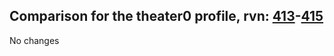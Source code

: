 ## Comparison for the theater0 profile, rvn: [413](https://github.com/PRO100KatYT/FortniteProfileRevisions/tree/main/profiles/theater0/413%20theater0.json)-[415](https://github.com/PRO100KatYT/FortniteProfileRevisions/tree/main/profiles/theater0/415%20theater0.json)

No changes
